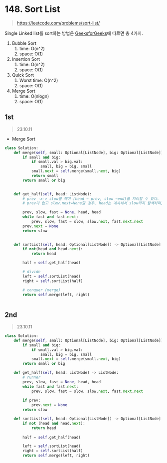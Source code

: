# 148. Sort List
> https://leetcode.com/problems/sort-list/


Single Linked list를 sort하는 방법은 [GeeksforGeeks](https://www.geeksforgeeks.org/sorting-a-singly-linked-list/)에 따르면 총 4가지. 

1. Bubble Sort
    1. time: O(n^2)
    2. space: O(1)
2. Insertion Sort
    1. time: O(n^2)
    2. space: O(1)
3. Quick Sort
    1. Worst time: O(n^2)
    2. space: O(1)
4. Merge Sort
    1. time: O(nlogn)
    2. space: O(1)


## 1st
> 23.10.11

- Merge Sort

```py
class Solution:
    def merge(self, small: Optional[ListNode], big: Optional[ListNode]) -> ListNode:
        if small and big:
            if small.val > big.val:
                small, big = big, small
            small.next = self.merge(small.next, big)
            return small
        return small or big

    
    def get_half(self, head: ListNode):
        # prev -x-> slow를 해야 [head ~ prev, slow ~end]를 처리할 수 있다.
        # prev가 없고 slow.next=None할 경우, head는 계속해서 slow까지 탐색하며, slow.next =None 즉 None = None으로 무한 반복

        prev, slow, fast = None, head, head
        while fast and fast.next:
            prev, slow, fast = slow, slow.next, fast.next.next
        prev.next = None
        return slow
        

    def sortList(self, head: Optional[ListNode]) -> Optional[ListNode]:
        if not(head and head.next):
            return head

        half = self.get_half(head)

        # divide
        left = self.sortList(head)
        right = self.sortList(half)

        # conquer (merge)
        return self.merge(left, right)
        
```


## 2nd
> 23.10.11


```py
class Solution:
    def merge(self, small: Optional[ListNode], big: Optional[ListNode]) -> ListNode:
        if small and big:
            if small.val > big.val:
                small, big = big, small
            small.next = self.merge(small.next, big)
        return small or big

    def get_half(self, head: ListNode) -> ListNode:
        # runner
        prev, slow, fast = None, head, head
        while fast and fast.next:
            prev, slow, fast = slow, slow.next, fast.next.next
        
        if prev:
            prev.next = None
        return slow

    def sortList(self, head: Optional[ListNode]) -> Optional[ListNode]:
        if not (head and head.next):
            return head
        
        half = self.get_half(head)

        left = self.sortList(head)
        right = self.sortList(half)
        return self.merge(left, right)
```